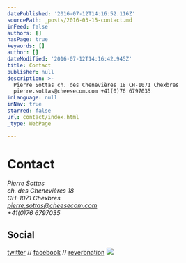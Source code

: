 ```yaml
---
datePublished: '2016-07-12T14:16:52.116Z'
sourcePath: _posts/2016-03-15-contact.md
inFeed: false
authors: []
hasPage: true
keywords: []
author: []
dateModified: '2016-07-12T14:16:42.945Z'
title: Contact
publisher: null
description: >-
  Pierre Sottas ch. des Chenevières 18 CH-1071 Chexbres
  pierre.sottas@cheesecom.com +41(0)76 6797035
inLanguage: null
inNav: true
starred: false
url: contact/index.html
_type: WebPage

---
```

# Contact

_Pierre Sottas  
ch. des Chenevières 18  
CH-1071 Chexbres  
pierre.sottas@cheesecom.com  
+41(0)76 6797035_

## Social

[twitter][0] // [facebook][1] // [reverbnation][2]
![](https://s3-us-west-2.amazonaws.com/the-grid-img/p/0218da92871ebcd7544939f80876395be6334ab9.jpg)

[0]: https://twitter.com/psottas
[1]: https://www.facebook.com/pichto
[2]: https://www.reverbnation.com/musician/pierresottas